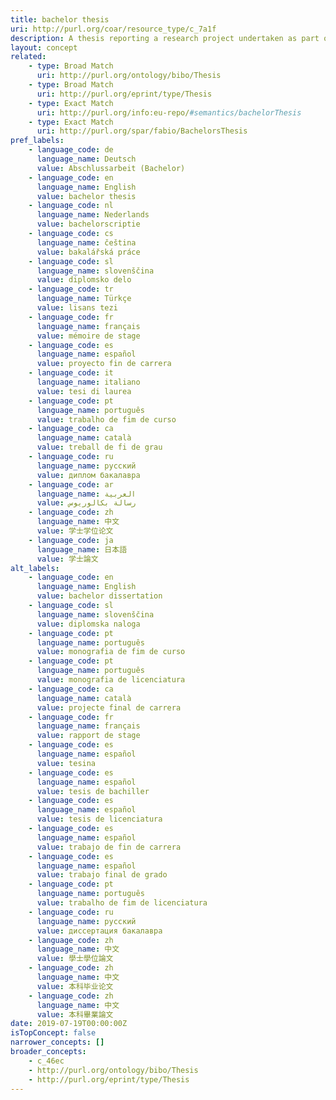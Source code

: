 ```yaml
---
title: bachelor thesis
uri: http://purl.org/coar/resource_type/c_7a1f
description: A thesis reporting a research project undertaken as part of an undergraduate course of education leading to a bachelor's degree. (adapted from fabio)
layout: concept
related:
    - type: Broad Match
      uri: http://purl.org/ontology/bibo/Thesis
    - type: Broad Match
      uri: http://purl.org/eprint/type/Thesis
    - type: Exact Match
      uri: http://purl.org/info:eu-repo/#semantics/bachelorThesis
    - type: Exact Match
      uri: http://purl.org/spar/fabio/BachelorsThesis
pref_labels:
    - language_code: de
      language_name: Deutsch
      value: Abschlussarbeit (Bachelor)
    - language_code: en
      language_name: English
      value: bachelor thesis
    - language_code: nl
      language_name: Nederlands
      value: bachelorscriptie
    - language_code: cs
      language_name: čeština
      value: bakalářská práce
    - language_code: sl
      language_name: slovenščina
      value: diplomsko delo
    - language_code: tr
      language_name: Türkçe
      value: lisans tezi
    - language_code: fr
      language_name: français
      value: mémoire de stage
    - language_code: es
      language_name: español
      value: proyecto fin de carrera
    - language_code: it
      language_name: italiano
      value: tesi di laurea
    - language_code: pt
      language_name: português
      value: trabalho de fim de curso
    - language_code: ca
      language_name: català
      value: treball de fi de grau
    - language_code: ru
      language_name: русский
      value: диплом бакалавра
    - language_code: ar
      language_name: العربية
      value: رسالة بكالوريوس
    - language_code: zh
      language_name: 中文
      value: 学士学位论文
    - language_code: ja
      language_name: 日本語
      value: 学士論文
alt_labels:
    - language_code: en
      language_name: English
      value: bachelor dissertation
    - language_code: sl
      language_name: slovenščina
      value: diplomska naloga
    - language_code: pt
      language_name: português
      value: monografia de fim de curso
    - language_code: pt
      language_name: português
      value: monografia de licenciatura
    - language_code: ca
      language_name: català
      value: projecte final de carrera
    - language_code: fr
      language_name: français
      value: rapport de stage
    - language_code: es
      language_name: español
      value: tesina
    - language_code: es
      language_name: español
      value: tesis de bachiller
    - language_code: es
      language_name: español
      value: tesis de licenciatura
    - language_code: es
      language_name: español
      value: trabajo de fin de carrera
    - language_code: es
      language_name: español
      value: trabajo final de grado
    - language_code: pt
      language_name: português
      value: trabalho de fim de licenciatura
    - language_code: ru
      language_name: русский
      value: диссертация бакалавра
    - language_code: zh
      language_name: 中文
      value: 學士學位論文
    - language_code: zh
      language_name: 中文
      value: 本科毕业论文
    - language_code: zh
      language_name: 中文
      value: 本科畢業論文
date: 2019-07-19T00:00:00Z
isTopConcept: false
narrower_concepts: []
broader_concepts:
    - c_46ec
    - http://purl.org/ontology/bibo/Thesis
    - http://purl.org/eprint/type/Thesis
---
```


